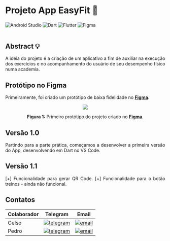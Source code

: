 # Projeto App EasyFit 📱

<div style="display: inline_block">
  <img align="center" alt="Android Studio" src="https://img.shields.io/badge/Android%20Studio-3DDC84.svg?style=for-the-badge&logo=android-studio&logoColor=white" />
  <img align="center" alt="Dart" src="https://img.shields.io/badge/dart-%230175C2.svg?style=for-the-badge&logo=dart&logoColor=white" />
  <img align="center" alt="Flutter" src="https://img.shields.io/badge/Flutter-%2302569B.svg?style=for-the-badge&logo=Flutter&logoColor=white" />
  <img align="center" alt="Figma" src="https://img.shields.io/badge/figma-%23F24E1E.svg?style=for-the-badge&logo=figma&logoColor=white" />
</div><br/>

## Abstract 💡

<div align="justify">
  
A ideia do projeto é a criação de um aplicativo a fim de auxiliar na execução dos exercícios e no acompanhamento do usuário de seu desempenho físico numa academia.

</div>

## Protótipo no Figma

Primeiramente, foi criado um protótipo de baixa fidelidade no [**Figma**](https://www.figma.com/).

<div align="center">
<img src="https://user-images.githubusercontent.com/84411392/197641398-aa0d6b82-0dd8-4e9b-8b99-8dcf7c719189.png" />

**Figura 1:** Primeiro protótipo do projeto criado no [**Figma**](https://www.figma.com/).
</div>


## Versão 1.0

<div align="justify">

Partindo para a parte prática, começamos a desenvolver a primeira versão do App, desenvolvendo em Dart no VS Code.
  
</div>

## Versão 1.1

<div align="justify">

[+] Funcionalidade para gerar QR Code.
[+] Funcionalidade para o botão treinos - ainda não funcional.
  
</div>

## Contatos

<div align="left">
  
| Colaborador | Telegram | Email |
| --- | --- | --- |
| Celso | <a href="https://t.me/celso_vsf" target="_blank"> <img align="center" src="https://img.shields.io/badge/-celso_vsf-05122A?style=flat&logo=telegram" alt="telegram"/> </a> | <a style="color:black" href="mailto:celsovinicius4@gmail.com?subject=[GitHub]%20Easy%20Fit%20Contact"> <img align="center" src="https://img.shields.io/badge/-celsovinicius4@gmaill.com-05122A?style=flat&logo=email" alt="email"/> </a> |  
| Pedro | <a href="https://t.me/phpdias" target="_blank"> <img align="center" src="https://img.shields.io/badge/-phpdias-05122A?style=flat&logo=telegram" alt="telegram"/> </a> | <a style="color:black" href="mailto:phpdias@outlook.com?subject=[GitHub]%20Easy%20Fit%20Contact"> <img align="center" src="https://img.shields.io/badge/-phpdias@outlook.com-05122A?style=flat&logo=email" alt="email"/> </a> |
  
</div>
